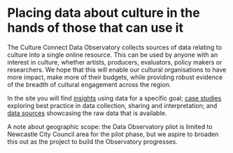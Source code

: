 # Placing data about culture in the hands of those that can use it

The Culture Connect Data Observatory collects sources of data relating to
culture into a single online resource. This can be used by anyone with an
interest in culture, whether artists, producers, evaluators, policy makers or
researchers. We hope that this will enable our cultural organisations to have
more impact, make more of their budgets, while providing robust evidence of the
breadth of cultural engagement across the region.

In the site you will find [insights](/tag/insight/) using data for a specific
goal; [case studies](/tag/case-studies/) exploring best practice in data
collection, sharing and interpretation; and [data sources](/tag/data/)
showcasing the raw data that is available.

<p class="small">A note about geographic scope: the Data Observatory pilot is limited to Newcastle City Council area for the pilot phase, but we aspire to broaden this out as the project to build the Observatory progresses.</p>